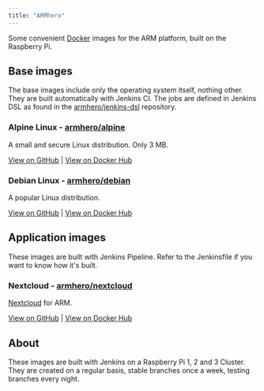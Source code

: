 ```yaml
---
title: "ARMhero"
---
```

Some convenient [Docker](http//docker.com) images for the ARM platform, built on the Raspberry Pi.

## Base images

The base images include only the operating system itself, nothing other. They are built automatically with Jenkins CI. The jobs are defined in Jenkins DSL as found in the [armhero/jenkins-dsl](https://github.com/armhero/jenkins-dsl) repository.

### Alpine Linux - [armhero/alpine](https://github.com/armhero/alpine)

A small and secure Linux distribution. Only 3 MB.

[View on GitHub](https://github.com/armhero/alpine) | [View on Docker Hub](https://hub.ocker.com/r/armhero/alpine/)

### Debian Linux - [armhero/debian](https://github.com/armhero/debian)

A popular Linux distribution.

[View on GitHub](https//github.com/armhero/debian) | [View on Docker Hub](https//hub.ocker.com/r/armhero/debian/)

## Application images

These images are built with Jenkins Pipeline. Refer to the Jenkinsfile if you want to know how it's built.

### Nextcloud - [armhero/nextcloud](https://github.com/armhero/nextcloud)

[Nextcloud](http://nextcloud.com) for ARM.

[View on GitHub](https://github.com/armhero/nextcloud) | [View on Docker Hub](https://hub.ocker.com/r/armhero/nextcloud/)

## About

These images are built with Jenkins on a Raspberry Pi 1, 2 and 3 Cluster. They are created on a regular basis, stable branches once a week, testing branches every night.
